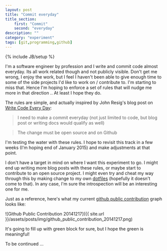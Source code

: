 ```yaml
---
layout: post
title: "Commit everyday"
title_section: 
    first: "Commit"
    second: "everyday"
description: ""
category: "experiment"
tags: [git,programming,github]
---
```

{% include JB/setup %}

I'm a software engineer by profession and I write and commit code almost everyday. Its all work related though and not 
publicly visible. Don't get me wrong, I enjoy the work, but I feel I haven't been able to give enough time to some 
of the side projects I'd like to work on / contribute to. I'm starting to miss that. Hence I'm hoping to enforce a set 
of rules that will nudge me more in that direction .. At least I hope they do.

The rules are simple, and actually inspired by John Resig's blog post on 
[Write Code Every Day](http://ejohn.org/blog/write-code-every-day/):

  > I need to make a commit everyday (not just limited to code, but blog post or writing docs would qualify as well)

  > The change must be open source and on Github

I'm testing the water with these rules. I hope to revisit this track in a few weeks (I'm hoping end of January 2015) 
and make adjustments at that point.

I don't have a target in mind on where I want this experiment to go. I might end up writing more blog posts with these
rules, or maybe start to contribute to an open source project. I might even try and cheat my way through this by making 
change to my own [dotfiles](https://github.com/khanduri/dotfiles) (hopefully it doesn't come to that). In any case, 
I'm sure the introspection will be an interesting one for me.

Just as a reference, here's what my current [github public contribution](https://github.com/khanduri/) graph looks like:

![Github Public Contribution 20141217]({{ site.url }}/assets/posts/img/github_public_contribution_20141217.png)

It's going to fill up with green block for sure, but I hope the green is meaningful!

To be continued ...

